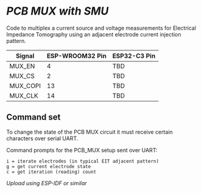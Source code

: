 # _PCB MUX with SMU_

Code to multiplex a current source and voltage measurements for Electrical Impedance Tomography using an adjacent electrode current injection pattern. 

| **Signal** | **ESP-WROOM32 Pin** | **ESP32-C3 Pin** |
|------------|---------------------|------------------|
| MUX_EN     |          4          |         TBD        |
| MUX_CS     |          2          |         TBD        |
| MUX_COPI   |          13         |        TBD        |
| MUX_CLK    |          14         |        TBD        |
 
## Command set
To change the state of the PCB MUX circuit it must receive certain characters over serial UART. 

Command prompts for the PCB_MUX setup sent over UART:

    i = iterate electrodes (in typical EIT adjacent pattern)
    g = get current electrode state
    c = get iteration (reading) count

*Upload using ESP-IDF or similar*
